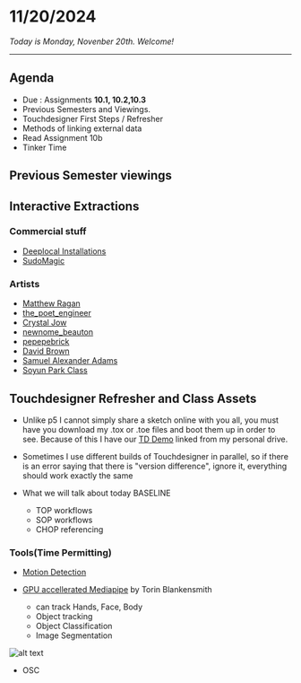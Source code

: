 # 11/20/2024

*Today is Monday, Novenber 20th. Welcome!*

---
## Agenda
* Due : Assignments **10.1, 10.2,10.3**
* Previous Semesters and Viewings. 
* Touchdesigner First Steps / Refresher
* Methods of linking external data
* Read Assignment 10b
* Tinker Time 

## Previous Semester viewings

## Interactive Extractions  
### Commercial stuff
* [Deeplocal Installations](https://www.deeplocal.com/google-store-chelsea-2023-refresh)
* [SudoMagic](https://www.sudomagic.com/)

### Artists
* [Matthew Ragan](https://matthewragan.com/teaching-resources/touchdesigner/) 
*   [the_poet_engineer](https://www.instagram.com/the.poet.engineer/) 
* [Crystal Jow](https://www.crystaljow.com/portfolio)
* [newnome_beauton](https://www.instagram.com/newnome_beauton/)
* [pepepebrick](https://www.instagram.com/pepepepebrick/)
* [David Brown](https://www.instagram.com/david_braun/)
* [Samuel Alexander Adams](https://www.instagram.com/david_braun/)
* [Soyun Park Class](https://derivative.ca/community-post/beauty-nodes-investigating-touchdesigner-soyun-park-and-her-students/68408) 

## Touchdesigner Refresher and Class Assets
* Unlike p5 I cannot simply share a sketch online with you all, you must have you download my .tox or .toe files and boot them up in order to see. Because of this I have our [TD Demo](https://drive.google.com/drive/folders/10GZBHYytJOIZNoSTE4rzYP59RFDA83OU?usp=sharing) linked from my personal drive. 
* Sometimes I use different builds of Touchdesigner in parallel, so if there is an error saying that there is "version difference", ignore it, everything should work exactly the same

* What we will talk about today BASELINE
    * TOP workflows
    * SOP workflows
    * CHOP referencing


### Tools(Time Permitting)
* [Motion Detection](https://youtu.be/NSS6yAMZF78?si=QG5vdh0sa7Wfi-S1)

* [GPU accellerated Mediapipe](https://www.youtube.com/watch?v=Cx4Ellaj6kk&t=5s) by Torin Blankensmith
    * can track Hands, Face, Body
    * Object tracking
    * Object Classification
    * Image Segmentation

![alt text](../assignments/images/emtouchdesignerlectures/10.face.png)

* OSC
